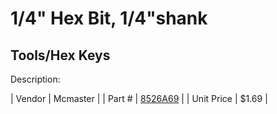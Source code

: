 # 1/4" Hex Bit, 1/4"shank
## Tools/Hex Keys
Description: 	 

| Vendor | Mcmaster | 
| Part # | [8526A69](http://www.mcmaster.com/) | 
| Unit Price | $1.69 | 
